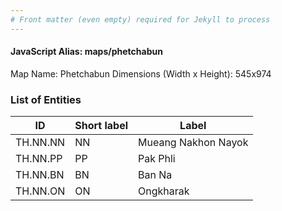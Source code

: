 ```yaml
---
# Front matter (even empty) required for Jekyll to process
---
```


#### JavaScript Alias: maps/phetchabun

Map Name: Phetchabun
Dimensions (Width x Height): 545x974

### List of Entities

| ID       | Short label | Label               |
| -------- | ----------- | ------------------- |
| TH.NN.NN | NN          | Mueang Nakhon Nayok |
| TH.NN.PP | PP          | Pak Phli            |
| TH.NN.BN | BN          | Ban Na              |
| TH.NN.ON | ON          | Ongkharak           |
